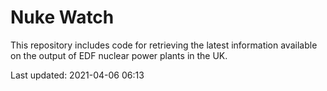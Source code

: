 # Nuke Watch

This repository includes code for retrieving the latest information available on the output of EDF nuclear power plants in the UK.

Last updated: 2021-04-06 06:13